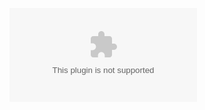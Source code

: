 ![SDLC](https://raw.githubusercontent.com/260215/260215/master/mini_project_ltts/Report/MINI%20PROJECT%20LTTS.docx)

